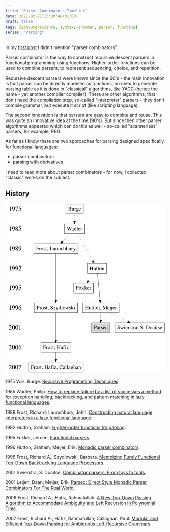 ```yaml
---
title: "Parser Combinators Timeline"
date: 2021-02-21T23:39:48+01:00
draft: false
tags: [computerscience, syntax, grammar, parser, function]
series: "Parsing"
---
```


In my [first post](/posts/an-overview-of-parsing-algorithms/) I didn't mention "parser combinators".

Parser combinator is the way to construct recursive descent parsers in functional programming using functions. Higher-order functions can be used to combine parsers, to represent sequencing, choice, and repetition.



Recursive descent parsers were known since the 60's - the main innovation is that parser can be directly modeled as functions, no need to generate parsing table as it is done in "classical" algorithms, like YACC (hence the name - yet another compiler compiler). There are other algorithms, that don't need the compilation step, so-called "interpreter" parsers - they don't compile grammar, but execute it script (like scripting language).

The second innovation is that parsers are easy to combine and reuse. This was quite an innovative idea at the time (90's). But since then other parser algorithms appeared which can do this as well - so-called "scannerless" parsers, for example, PEG.

As far as I know there are two approaches for parsing designed specifically for functional languages:

- parser combinators
- parsing with derivatives

I need to read more about parser combinators - for now, I collected "classic" works on the subject.

## History

![](./0.svg)

1975 W.H. Burge. [Recursive Programming Techniques](https://archive.org/details/recursiveprogram0000burg).

1985 Wadler, Philip. [How to replace failure by a list of successes a method for exception handling, backtracking, and pattern matching in lazy functional languages](https://rkrishnan.org/files/wadler-1985.pdf).

1989 Frost, Richard; Launchbury, John. [Constructing natural language interpreters in a lazy functional language](https://www.researchgate.net/publication/220460071_Constructing_Natural_Language_Interpreters_in_a_Lazy_Functional_Language).

1992 Hutton, Graham. [Higher-order functions for parsing](http://www.cs.nott.ac.uk/~pszgmh/parsing.pdf).

1995 Fokker, Jeroen. [Functional parsers](https://www.researchgate.net/publication/2426266_Functional_Parsers).

1996 Hutton, Graham; Meijer, Erik. [Monadic parser combinators](http://www.cs.nott.ac.uk/~pszgmh/monparsing.pdf).

1996 Frost, Richard A.; Szydlowski, Barbara. [Memoizing Purely Functional Top-Down Backtracking Language Processors](https://richard.myweb.cs.uwindsor.ca/PUBLICATIONS/SCOMP_96.pdf).

2001 Swierstra, S. Doaitse. [Combinator parsers: From toys to tools](https://www.researchgate.net/publication/222837975_Combinator_Parsers_From_Toys_to_Tools).

2001 Leijen, Daan; Meijer, Erik. [Parsec: Direct Style Monadic Parser Combinators For The Real World](https://www.microsoft.com/en-us/research/wp-content/uploads/2016/02/parsec-paper-letter.pdf).

2006 Frost, Richard A.; Hafiz, Rahmatullah. [A New Top-Down Parsing Algorithm to Accommodate Ambiguity and Left Recursion in Polynomial Time](https://www.researchgate.net/publication/220177599_A_new_top-down_parsing_algorithm_to_accommodate_ambiguity_and_left_recursion_in_polynomial_time).

2007 Frost, Richard A.; Hafiz, Rahmatullah; Callaghan, Paul. [Modular and Efficient Top-Down Parsing for Ambiguous Left-Recursive Grammars](https://www.researchgate.net/publication/30053225_Modular_and_efficient_top-down_parsing_for_ambiguous_left-recursive_grammars).
